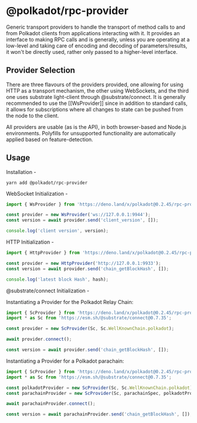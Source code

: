# @polkadot/rpc-provider

Generic transport providers to handle the transport of method calls to and from Polkadot clients from applications interacting with it. It provides an interface to making RPC calls and is generally, unless you are operating at a low-level and taking care of encoding and decoding of parameters/results, it won't be directly used, rather only passed to a higher-level interface.

## Provider Selection

There are three flavours of the providers provided, one allowing for using HTTP as a transport mechanism, the other using WebSockets, and the third one uses substrate light-client through @substrate/connect. It is generally recommended to use the [[WsProvider]] since in addition to standard calls, it allows for subscriptions where all changes to state can be pushed from the node to the client.

All providers are usable (as is the API), in both browser-based and Node.js environments. Polyfills for unsupported functionality are automatically applied based on feature-detection.

## Usage

Installation -

```
yarn add @polkadot/rpc-provider
```

WebSocket Initialization -

```javascript
import { WsProvider } from 'https://deno.land/x/polkadot@0.2.45/rpc-provider/mod.ts';

const provider = new WsProvider('ws://127.0.0.1:9944');
const version = await provider.send('client_version', []);

console.log('client version', version);
```

HTTP Initialization -

```javascript
import { HttpProvider } from 'https://deno.land/x/polkadot@0.2.45/rpc-provider/mod.ts';

const provider = new HttpProvider('http://127.0.0.1:9933');
const version = await provider.send('chain_getBlockHash', []);

console.log('latest block Hash', hash);
```

@substrate/connect Initialization -

Instantiating a Provider for the Polkadot Relay Chain:
```javascript
import { ScProvider } from 'https://deno.land/x/polkadot@0.2.45/rpc-provider/mod.ts';
import * as Sc from 'https://esm.sh/@substrate/connect@0.7.35';

const provider = new ScProvider(Sc, Sc.WellKnownChain.polkadot);

await provider.connect();

const version = await provider.send('chain_getBlockHash', []);
```

Instantiating a Provider for a Polkadot parachain:
```javascript
import { ScProvider } from 'https://deno.land/x/polkadot@0.2.45/rpc-provider/mod.ts';
import * as Sc from 'https://esm.sh/@substrate/connect@0.7.35';

const polkadotProvider = new ScProvider(Sc, Sc.WellKnownChain.polkadot);
const parachainProvider = new ScProvider(Sc, parachainSpec, polkadotProvider);

await parachainProvider.connect();

const version = await parachainProvider.send('chain_getBlockHash', []);
```
